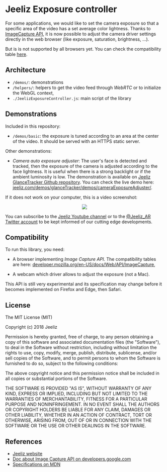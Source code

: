  # Jeeliz Exposure controller

 For some applications, we would like to set the camera exposure so that a specific area of the video has a set average color lightness. Thanks to [ImageCapture API](https://developer.mozilla.org/en-US/docs/Web/API/ImageCapture), it is now possible to adjust the camera driver settings directly in the web browser (like exposure, saturation, brightness, ...). 

 But is is not supported by all browsers yet. You can check the compatibility table [here](https://developer.mozilla.org/en-US/docs/Web/API/ImageCapture#Browser_compatibility).



## Architecture

* `/demos/`: demonstrations
* `/helpers/`: helpers to get the video feed through *WebRTC* or to initialize the WebGL context,
* `./JeelizExposureController.js`: main script of the library


## Demonstrations

Included in this repository:

* `/demos/basic`: the exposure is tuned according to an area at the center of the video. It should be served with an HTTPS static server.

Other demonstrations:

* *Camera auto exposure adjuster*: The user's face is detected and tracked, then the exposure of the camera is adjusted according to the face lightness. It is useful when there is a strong backlight or if the ambient luminosity is low. The demonstration is available on [Jeeliz GlanceTracker Github repository](https://github.com/jeeliz/jeelizGlanceTracker). You can check the live demo here: [jeeliz.com/demos/glanceTracker/demos/cameraExposureAdjuster/](https://jeeliz.com/demos/glanceTracker/demos/cameraExposureAdjuster/).

If it does not work on your computer, this is a video screenshot:

<p align="center">
<a href='https://www.youtube.com/watch?v=G-Q4kRqxsTU'><img src='https://img.youtube.com/vi/G-Q4kRqxsTU/0.jpg'></a>
</p>

You can subscribe to the [Jeeliz Youtube channel](https://www.youtube.com/channel/UC3XmXH1T3d1XFyOhrRiiUeA) or to the [@Jeeliz_AR Twitter account](https://twitter.com/Jeeliz_AR) to be kept informed of our cutting edge developments.


## Compatibility

To run this library, you need:

* A browser implementing *Image Capture API*. The compatibility tables are here: [developer.mozilla.org/en-US/docs/Web/API/ImageCapture](https://developer.mozilla.org/en-US/docs/Web/API/ImageCapture#Browser_compatibility),

* A webcam which driver allows to adjust the exposure (not a Mac).

This API is still very experimental and its specification may change before it becomes implemented on Firefox and Edge, then Safari.


## License

The MIT License (MIT)

Copyright (c) 2018 Jeeliz

Permission is hereby granted, free of charge, to any person obtaining a copy of this software and associated documentation files (the "Software"), to deal in the Software without restriction, including without limitation the rights to use, copy, modify, merge, publish, distribute, sublicense, and/or sell copies of the Software, and to permit persons to whom the Software is furnished to do so, subject to the following conditions:

The above copyright notice and this permission notice shall be included in all copies or substantial portions of the Software.

THE SOFTWARE IS PROVIDED "AS IS", WITHOUT WARRANTY OF ANY KIND, EXPRESS OR IMPLIED, INCLUDING BUT NOT LIMITED TO THE WARRANTIES OF MERCHANTABILITY, FITNESS FOR A PARTICULAR PURPOSE AND NONINFRINGEMENT. IN NO EVENT SHALL THE AUTHORS OR COPYRIGHT HOLDERS BE LIABLE FOR ANY CLAIM, DAMAGES OR OTHER LIABILITY, WHETHER IN AN ACTION OF CONTRACT, TORT OR OTHERWISE, ARISING FROM, OUT OF OR IN CONNECTION WITH THE SOFTWARE OR THE USE OR OTHER DEALINGS IN THE SOFTWARE.


## References

 * [Jeeliz website](https://jeeliz.com)
 * [Doc about Image Capture API on developers.google.com](https://developers.google.com/web/updates/2016/12/imagecapture)
 * [Specifications on MDN](https://developer.mozilla.org/en-US/docs/Web/API/ImageCapture)